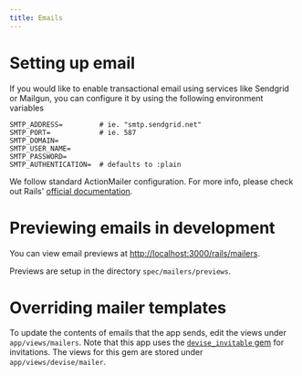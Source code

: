 ```yaml
---
title: Emails
---
```


# Setting up email

If you would like to enable transactional email using services like Sendgrid or
Mailgun, you can configure it by using the following environment variables

```
SMTP_ADDRESS=         # ie. "smtp.sendgrid.net"
SMTP_PORT=            # ie. 587
SMTP_DOMAIN=
SMTP_USER_NAME=
SMTP_PASSWORD=
SMTP_AUTHENTICATION=  # defaults to :plain
```

We follow standard ActionMailer configuration. For more info, please check out
Rails'
[official documentation](https://guides.rubyonrails.org/action_mailer_basics.html#action-mailer-configuration).

# Previewing emails in development

You can view email previews at <http://localhost:3000/rails/mailers>.

Previews are setup in the directory `spec/mailers/previews`.

# Overriding mailer templates

To update the contents of emails that the app sends, edit the views under
`app/views/mailers`. Note that this app uses the
[`devise_invitable` gem](https://github.com/scambra/devise_invitable) for
invitations. The views for this gem are stored under `app/views/devise/mailer`.
